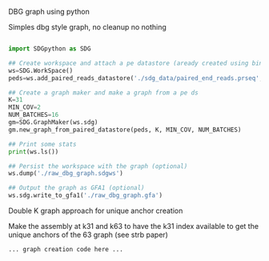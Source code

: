 
DBG graph using python

Simples dbg style graph, no cleanup no nothing

```python

import SDGpython as SDG

## Create workspace and attach a pe datastore (aready created using binaries)
ws=SDG.WorkSpace()
peds=ws.add_paired_reads_datastore('./sdg_data/paired_end_reads.prseq', 'pe')

## Create a graph maker and make a graph from a pe ds
K=31
MIN_COV=2
NUM_BATCHES=16
gm=SDG.GraphMaker(ws.sdg)
gm.new_graph_from_paired_datastore(peds, K, MIN_COV, NUM_BATCHES)

## Print some stats
print(ws.ls())

## Persist the workspace with the graph (optional)
ws.dump('./raw_dbg_graph.sdgws')

## Output the graph as GFA1 (optional)
ws.sdg.write_to_gfa1('./raw_dbg_graph.gfa')

```

Double K graph approach for unique anchor creation

Make the assembly at k31 and k63 to have the k31 index available to get the unique anchors of the 63 graph (see strb paper)

```python
... graph creation code here ...
```
